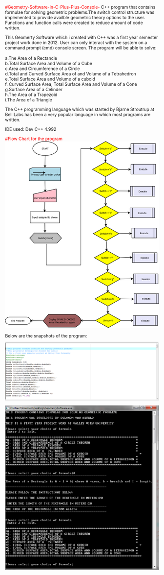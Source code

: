  <font color="red">#Geometry-Software-in-C-Plus-Plus-Console-</font>
 C++ program that  contains formulae for solving geometric problems.The switch control structure was implemented to provide availble
 geometric theory options to the user. Functions and function calls were created to reduce amount of code written.

This Geomerty Software which i created with C++ was a first year semester project work done in 2012.
User can only interact with the system on a command prompt (cmd) console screen. The program will be able 
to solve: <br/><br/>
a.The Area of a Rectancle<br/>
b.Total Surface Area and Volume of a Cube<br/>
c.Area and Circumference of a  Circle<br/>
d.Total and Curved Surface Area of and Volume of a Tetrahedron<br/>
e.Total Surface Area and Volume of a cuboid<br />
f. Curved Surface Area, Total Surface Area and Volume of a Cone<br/>
g.Surface Area of a Celinder<br/>
h.The Area of a Trapezoid<br/>
i.The Area of a Triangle<br/>

The C++ programming language which was started by  Bjarne Stroutrup at Bell Labs has been a very popular language
in which most programs are written.

IDE used: Dev C++ 4.992

<font color="red">#Flow Chart for the program</font>
![alt text](snapshots/flowchart.png "Description goes here")

Below are the snapshots of the program:

![alt text](snapshots/code.PNG "Description goes here")

![alt text](snapshots/GeometrySoftware.PNG "Description goes here")

